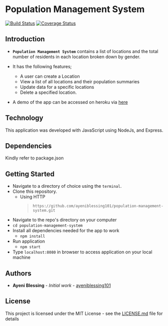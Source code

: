 # Population Management System
[![Build Status](https://travis-ci.org/ayeniblessing101/population-management-system.svg?branch=master)](https://travis-ci.org/ayeniblessing101/population-management-system)
[![Coverage Status](https://coveralls.io/repos/github/ayeniblessing101/population-management-system/badge.svg?branch=master)](https://coveralls.io/github/ayeniblessing101/population-management-system?branch=master)

## Introduction

* **`Population Management System`** contains a list of locations and the total number of residents in each location broken down by gender.
* It has the following features;
  * A user can create a Location
  * View a list of all locations and their population summaries
  * Update data for a specific locations
  * Delete a specified location.

* A demo of the app can be accessed on heroku via [here](https://blessing-population.herokuapp.com)

## Technology
This application was developed with JavaScript using NodeJs, and Express.

## Dependencies
Kindly refer to package.json

## Getting Started

* Navigate to a directory of choice using the `terminal`.
* Clone this repository.
  * Using HTTP
    > `https://github.com/ayeniblessing101/population-management-system.git`
* Navigate to the repo's directory on your computer
* `cd population-management-system`
* Install all dependencies needed for the app to work
  * `npm install`
* Run application
  * `npm start`
* Type `localhost:8080` in browser to access application on your local machine

## Authors

* **Ayeni Blessing** - _Initial work_ - [ayeniblessing101](https://github.com/ayeniblessing101/population-management-system.git)


## License

This project is licensed under the MIT License - see the [LICENSE.md](LICENSE.md) file for details
